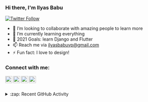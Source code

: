 ### Hi there, I'm Ilyas Babu
[![Twitter Follow](https://img.shields.io/twitter/follow/ely_bbu?color=%231DA1F2&label=Follow%20%40ilyas&logo=Twitter&style=for-the-badge)](https://twitter.com/intent/follow?original_referer=https%3A%2F%2Fgithub.com%2Filyasbabu&screen_name=ely_bbu)

- 👀 I’m looking to collaborate with amazing people to learn more
- 🌱 I’m currently learning everything
- 🥅 2021 Goals: learn Django and Flutter
- 📫 Reach me via ilyasbabuvp@gmail.com
- ⚡ Fun fact: I love to design!

### Connect with me:
[<img align="left" alt="codeSTACKr | Twitter" width="22px" src="https://cdn.jsdelivr.net/npm/simple-icons@v3/icons/twitter.svg" />][twitter]
[<img align="left" alt="codeSTACKr | LinkedIn" width="22px" src="https://cdn.jsdelivr.net/npm/simple-icons@v3/icons/linkedin.svg" />][linkedin]
[<img align="left" alt="codeSTACKr | Instagram" width="22px" src="https://cdn.jsdelivr.net/npm/simple-icons@v3/icons/instagram.svg" />][instagram]
[<img align="left" alt="codeSTACKr | Discord" width="22px" src="https://cdn.jsdelivr.net/npm/simple-icons@v3/icons/discord.svg" />][discord]

[twitter]:https://twitter.com/ely_bbu
[linkedin]:https://www.linkedin.com/in/ilyas-babu-a802b31b0/
[instagram]:https://www.instagram.com/ily4ax/
[discord]:https://discord.gg/jKkuUcGPHG

<br><br>
<details>
  <summary>:zap: Recent GitHub Activity</summary>
  
<!--START_SECTION:activity-->
1. 💪 Opened PR [#3](https://github.com/Nishkarsh01/defending-himalayas-website/pull/3) in [Nishkarsh01/defending-himalayas-website](https://github.com/Nishkarsh01/defending-himalayas-website)
2. 🗣 Commented on [#2](https://github.com/Nishkarsh01/defending-himalayas-website/issues/2) in [Nishkarsh01/defending-himalayas-website](https://github.com/Nishkarsh01/defending-himalayas-website)
3. 🗣 Commented on [#1](https://github.com/Nishkarsh01/defending-himalayas-website/issues/1) in [Nishkarsh01/defending-himalayas-website](https://github.com/Nishkarsh01/defending-himalayas-website)
<!--END_SECTION:activity-->

</details>
<!---
ilyasbabu/ilyasbabu is a ✨ special ✨ repository because its `README.md` (this file) appears on your GitHub profile.
You can click the Preview link to take a look at your changes.
--->
